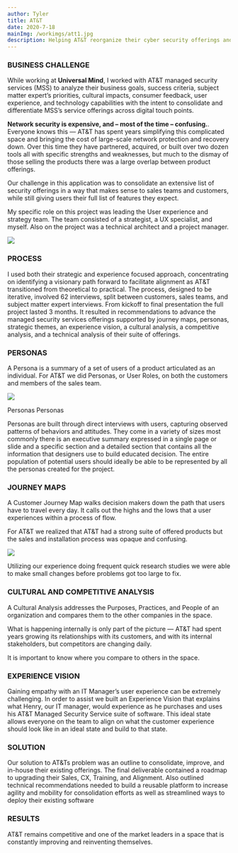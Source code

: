 ```yaml
---
author: Tyler
title: AT&T
date: 2020-7-18
mainImg: /workimgs/att1.jpg
description: Helping AT&T reorganize their cyber security offerings and focus on a user first approach to bundling, selling, and creating products.
---
```


### BUSINESS CHALLENGE

While working at **Universal Mind**, I worked with AT&T managed security
services (MSS) to analyze their business goals, success criteria, subject matter
expert’s priorities, cultural impacts, consumer feedback, user experience, and
technology capabilities with the intent to consolidate and differentiate MSS’s
service offerings across digital touch points.

**Network security is expensive, and – most of the time – confusing.**. Everyone
knows this — AT&T has spent years simplifying this complicated space and
bringing the cost of large-scale network protection and recovery down. Over this
time they have partnered, acquired, or built over two dozen tools all with
specific strengths and weaknesses, but much to the dismay of those selling the
products there was a large overlap between product offerings.

<div class="aside">
<div>

Our challenge in this application was to consolidate an extensive list of
security offerings in a way that makes sense to sales teams and customers, while
still giving users their full list of features they expect.

My specific role on this project was leading the User experience and strategy
team. The team consisted of a strategist, a UX specialist, and myself. Also on
the project was a technical architect and a project manager.

</div>
<div class="image">
    <img src="/workimgs/att1.jpg">
</div>
</div>

### PROCESS

I used both their strategic and experience focused approach, concentrating on
identifying a visionary path forward to facilitate alignment as AT&T transitioned
from theoretical to practical. The process, designed to be iterative, involved 62 interviews, split between
customers, sales teams, and subject matter expert interviews. From kickoff to
final presentation the full project lasted 3 months. It resulted in
recommendations to advance the managed security services offerings supported by
journey maps, personas, strategic themes, an experience vision, a cultural
analysis, a competitive analysis, and a technical analysis of their suite of
offerings.

<div class="aside">
<div>

### PERSONAS

A Persona is a summary of a set of users of a product articulated as an
individual. For AT&T we did Personas, or User Roles, on both the customers and
members of the sales team.

</div>
<div class="image">

<img src="/workimgs/att-persona.png">

</div>
</div>

Personas
​​​​​​​Personas

Personas are built through direct interviews with users, capturing observed
patterns of behaviors and attitudes. They come in a variety of sizes most
commonly there is an executive summary expressed in a single page or slide and a
specific section and a detailed section that contains all the information that
designers use to build educated decision. The entire population of potential
users should ideally be able to be represented by all the personas created for
the project.

<div class="aside">
<div>

### JOURNEY MAPS

A Customer Journey Map walks decision makers down the path that users have to
travel every day. It calls out the highs and the lows that a user experiences
within a process of flow.

For AT&T we realized that AT&T had a strong suite of offered products but the
sales and installation process was opaque and confusing.

</div>
<div class="image">

<img src="/workimgs/ATT-journeyMap.png">
</div>
</div>

Utilizing our experience doing frequent quick research studies we were able to
make small changes before problems got too large to fix.

### CULTURAL AND COMPETITIVE ANALYSIS

A Cultural Analysis addresses the Purposes, Practices, and People of an
organization and compares them to the other companies in the space.

What is happening internally is only part of the picture — AT&T had spent years
growing its relationships with its customers, and with its internal stakeholders, but competitors are changing daily.

It is important to know where you compare to others in the space.

### EXPERIENCE VISION

Gaining empathy with an IT Manager’s user experience can be extremely
challenging. In order to assist we built an Experience Vision that explains what
Henry, our IT manager, would experience as he purchases and uses his AT&T
Managed Security Service suite of software. This ideal state allows everyone on
the team to align on what the customer experience should look like in an ideal
state and build to that state.

### SOLUTION

Our solution to AT&Ts problem was an outline to consolidate, improve, and
in-house their existing offerings. The final deliverable contained a roadmap to
upgrading their Sales, CX, Training, and Alignment. Also outlined technical
recommendations needed to build a reusable platform to increase agility and
mobility for consolidation efforts as well as streamlined ways to deploy their existing software

### RESULTS

AT&T remains competitive and one of the market leaders in a space that is
constantly improving and reinventing themselves.
